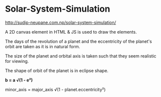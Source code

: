 # Solar-System-Simulation
http://sudip-neupane.com.np/solar-system-simulation/

A 2D canvas element in HTML & JS is used to draw the elements. 

The days of the revolution of a planet and the eccentricity of the planet's orbit are taken as it is in natural form.

The size of the planet and orbital axis is taken such that they seem realistic for viewing.

The shape of orbit of the planet is in eclipse shape. 

**b = a √(1 - e²)**

minor_axis = major_axis √(1 - planet.eccentricity²)
